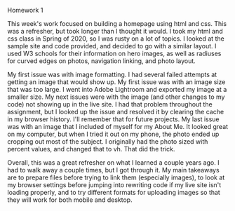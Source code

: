 Homework 1

This week's work focused on building a homepage using html and css. This was a refresher, but took longer than I thought it would. I took my html and css class in Spring of 2020, so I was rusty on a lot of topics. I looked at the sample site and code provided, and decided to go with a similar layout. I used W3 schools for their information on hero images, as well as radiuses for curved edges on photos, navigation linking, and photo layout.

My first issue was with image formatting. I had several failed attempts at getting an image that would show up. My first issue was with an image size that was too large. I went into Adobe Lightroom and exported my image at a smaller size. My next issues were with the image (and other changes to my code) not showing up in the live site. I had that problem throughout the assignment, but I looked up the issue and resolved it by clearing the cache in my browser history. I'll remember that for future projects. My last issue was with an image that I included of myself for my About Me. It looked great on my computer, but when I tried it out on my phone, the photo ended up cropping out most of the subject. I originally had the photo sized with percent values, and changed that to vh. That did the trick.

Overall, this was a great refresher on what I learned a couple years ago. I had to walk away a couple times, but I got through it. My main takeaways are to prepare files before trying to link them (especially images), to look at my browser settings before jumping into rewriting code if my live site isn't loading properly, and to try different formats for uploading images so that they will work for both mobile and desktop. 
